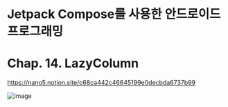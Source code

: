 # Jetpack Compose를 사용한 안드로이드 프로그래밍

# Chap. 14. LazyColumn

https://nano5.notion.site/c68ca442c46645199e0decbda6737b99

![image](https://github.com/devbwoh/Jet14LazyColumn/assets/77666026/79b19543-9f2d-49a0-972e-137c0321b393)
